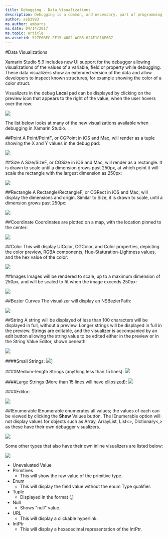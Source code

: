 ```yaml
---
title: Debugging - Data Visualizations
description: Debugging is a common, and necessary, part of programming. As a mature IDE, Xamarin Studio contains a whole suite of features to make debugging easy. This article looks at the different data visualizations that can be viewed when inspecting objects in the debugger.
author: asb3993
ms.author: amburns
ms.date: 04/14/2017
ms.topic: article
ms.assetid: 527E6BEC-EF15-4002-ACB5-62AE1C16F6B7
---
```


#Data Visualizations

Xamarin Studio 5.9 includes new UI support for the debugger allowing visualizations of the values of a variable, field or property while debugging. These data visualizers show an extended version of the data and allow developers to inspect known structures, for example showing the color of a color struct.


Visualizers in the debug  **Local** pad can be displayed by clicking on the preview icon that appears to the right of the value, when the user hovers over the row:

 ![](Images/data-visualizations-image9.png)
 
The list below looks at many of the new visualizations available when debugging in Xamarin Studio.

##Point
A Point/PointF, or CGPoint in iOS and Mac, will render as a tuple showing the X and Y values in the debug pad:

 ![](Images/data-visualizations-image10.png)
 
##Size
A Size/SizeF, or CGSize in iOS and Mac, will render as a rectangle. It is drawn to scale until a dimension grows past 250px, at which point it will scale the rectangle with the largest dimension as 250px:

![](Images/data-visualizations-image11.png)
 

##Rectangle
A Rectangle/RectangleF, or CGRect in iOS and Mac, will display the dimensions and origin. Similar to Size, it is drawn to scale, until a dimension grows past 250px:

 ![](Images/data-visualizations-image12.png)
  
##Coordinate
Coordinates are plotted on a map, with the location pinned to the center:

![](Images/data-visualizations-image13.png)

 


##Color
This will display UIColor, CGColor, and Color properties, depicting the color preview, RGBA components, Hue-Staturation-Lightness values, and the hex value of the color:

![](Images/data-visualizations-image14.png)
 

##Images
Images will be rendered to scale, up to a maximum dimension of 250px, and will be scaled to fit when the image exceeds 250px:

 ![](Images/data-visualizations-image15.png)
 

##Bezier Curves
The visualizer will display an NSBezierPath:

![](Images/data-visualizations-image16.png)
 

##String
A string will be displayed of less than 100 characters will be displayed in full, without a preview. Longer strings will be displayed in full in the preview. Strings are editable, and the visualizer is accompanied by an edit button allowing the string value to be edited either in the preview or in the String Value Editor, shown beneath.


![](Images/data-visualizations-image17.png)

####Small Strings:
![](Images/data-visualizations-image18.png)]

####Medium-length Strings (anything less than 15 lines):
![](Images/data-visualizations-image19.png)

 
####Large Strings (More than 15 lines will have ellipsized):
![](Images/data-visualizations-image20.png)

 
####Editor:

 ![](Images/data-visualizations-image21.png)
 
##IEnumerable
IEnumerable enumerates all values; the values of each can be viewed by clicking the **Show** Values button. The IEnumerable option will not display values for objects such as Array, ArrayList, List<>, Dictionary<,> as these have their own debugger visualizers.

![](Images/data-visualizations-image22.png)
 

Some other types that also have their own inline visualizers are listed below:

 ![](Images/data-visualizations-image23.png)
 
*	Unevaluated Value
*	Primitives
	*	This will show the raw value of the primitive type.
*	Enum
	*	This will display the field value without the enum Type qualifier.
*	Tuple
	*	Displayed in the format (,)
*	Null
	*	Shows "null" value.
*	URL
	*	This will display a clickable hyperlink.
*	IntPtr
	*	This will display a hexadecimal representation of the IntPtr.


